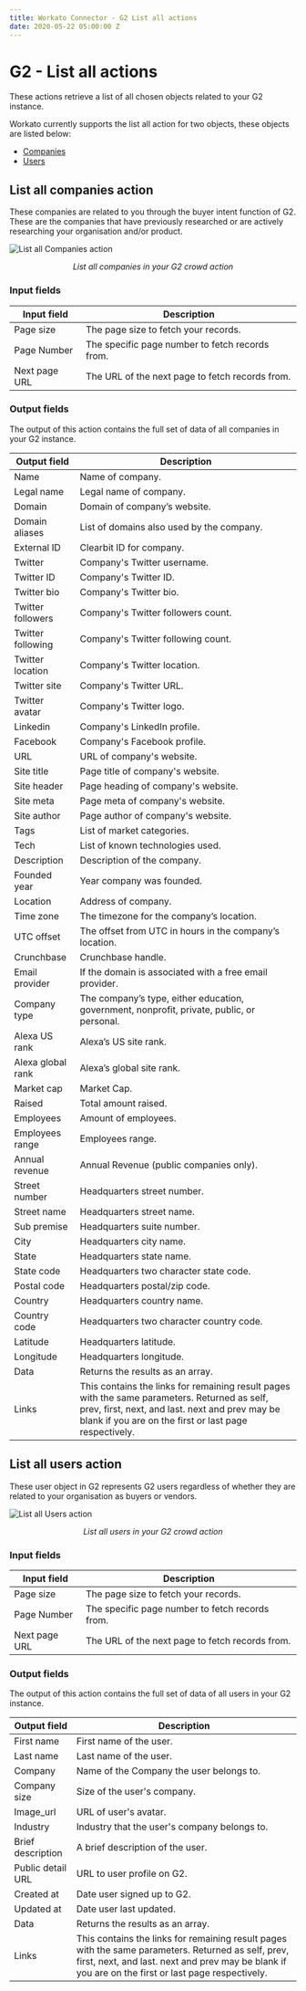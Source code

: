 ```yaml
---
title: Workato Connector - G2 List all actions
date: 2020-05-22 05:00:00 Z
---
```

# G2 - List all actions
These actions retrieve a list of all chosen objects related to your G2 instance.

Workato currently supports the list all action for two objects, these objects are listed below:

 * [Companies](#list-all-companies-action)
 * [Users](#list-all-users-action)

## List all companies action
These companies are related to you through the buyer intent function of G2. These are the companies that have previously researched or are actively researching your organisation and/or product.

![List all Companies action](~@img/g2/list-companies.png)
<center><i>List all companies in your G2 crowd action</i></center>

### Input fields
<table>
<thead>
  <tr>
    <th colspan="2" width='25%'>Input field</th>
    <th>Description</th>
  </tr>
</thead>
<tbody>
  <tr>
    <td colspan="2">Page size</td>
    <td>The page size to fetch your records. </td>
  </tr>
  <tr>
    <td colspan="2">Page Number</td>
    <td>The specific page number to fetch records from.</td>
  </tr>
  <tr>
    <td colspan="2">Next page URL</td>
    <td>The URL of the next page to fetch records from.</td>
  </tr>
</tbody>
</table>

### Output fields
The output of this action contains the full set of data of all companies in your G2 instance.

<table>
  <thead>
    <tr>
      <th>Output field</th>
      <th>Description</th>
    </tr>
  </thead>
  <tbody>
    <tr>
      <td>Name</td>
      <td>Name of company.</td>
    </tr>
    <tr>
      <td>Legal name</td>
      <td>Legal name of company.</td>
    </tr>
    <tr>
      <td>Domain</td>
      <td>Domain of company’s website.</td>
    </tr>
    <tr>
      <td>Domain aliases</td>
      <td>List of domains also used by the company.</td>
    </tr>
    <tr>
      <td>External ID</td>
      <td>Clearbit ID for company.</td>
    </tr>
    <tr>
      <td>Twitter</td>
      <td>Company's Twitter username.</td>
    </tr>
    <tr>
      <td>Twitter ID</td>
      <td>Company's Twitter ID.</td>
    </tr>
    <tr>
      <td>Twitter bio</td>
      <td>Company's Twitter bio.</td>
    </tr>
    <tr>
      <td>Twitter followers</td>
      <td>Company's Twitter followers count.</td>
    </tr>
    <tr>
      <td>Twitter following</td>
      <td>Company's Twitter following count.</td>
    </tr>
    <tr>
      <td>Twitter location</td>
      <td>Company's Twitter location.</td>
    </tr>
    <tr>
      <td>Twitter site</td>
      <td>Company's Twitter URL.</td>
    </tr>
    <tr>
      <td>Twitter avatar</td>
      <td>Company's Twitter logo.</td>
    </tr>
    <tr>
      <td>Linkedin</td>
      <td>Company's LinkedIn profile.</td>
    </tr>
    <tr>
      <td>Facebook</td>
      <td>Company's Facebook profile.</td>
    </tr>
    <tr>
      <td>URL</td>
      <td>URL of company's website.</td>
    </tr>
    <tr>
      <td>Site title</td>
      <td>Page title of company's website.</td>
    </tr>
    <tr>
      <td>Site header</td>
      <td>Page heading of company's website.</td>
    </tr>
    <tr>
      <td>Site meta</td>
      <td>Page meta of company's website.</td>
    </tr>
    <tr>
      <td>Site author</td>
      <td>Page author of company's website.</td>
    </tr>
    <tr>
      <td>Tags</td>
      <td>List of market categories.</td>
    </tr>
    <tr>
      <td>Tech</td>
      <td>List of known technologies used.</td>
    </tr>
    <tr>
      <td>Description</td>
      <td>Description of the company.</td>
    </tr>
    <tr>
      <td>Founded year</td>
      <td>Year company was founded.</td>
    </tr>
    <tr>
      <td>Location</td>
      <td>Address of company.</td>
    </tr>
    <tr>
      <td>Time zone</td>
      <td>The timezone for the company’s location.</td>
    </tr>
    <tr>
      <td>UTC offset</td>
      <td>The offset from UTC in hours in the company’s location.</td>
    </tr>
    <tr>
      <td>Crunchbase</td>
      <td>Crunchbase handle.</td>
    </tr>
    <tr>
      <td>Email provider</td>
      <td>If the domain is associated with a free email provider.</td>
    </tr>
    <tr>
      <td>Company type</td>
      <td>The company’s type, either education, government, nonprofit, private, public, or personal.</td>
    </tr>
    <tr>
      <td>Alexa US rank</td>
      <td>Alexa’s US site rank.</td>
    </tr>
    <tr>
      <td>Alexa global rank</td>
      <td>Alexa’s global site rank.</td>
    </tr>
    <tr>
      <td>Market cap</td>
      <td>Market Cap.</td>
    </tr>
    <tr>
      <td>Raised</td>
      <td>Total amount raised.</td>
    </tr>
    <tr>
      <td>Employees</td>
      <td>Amount of employees.</td>
    </tr>
    <tr>
      <td>Employees range</td>
      <td>Employees range.</td>
    </tr>
    <tr>
      <td>Annual revenue</td>
      <td>Annual Revenue (public companies only).</td>
    </tr>
    <tr>
      <td>Street number</td>
      <td>Headquarters street number.</td>
    </tr>
    <tr>
      <td>Street name</td>
      <td>Headquarters street name.</td>
    </tr>
    <tr>
      <td>Sub premise</td>
      <td>Headquarters suite number.</td>
    </tr>
    <tr>
      <td>City</td>
      <td>Headquarters city name.</td>
    </tr>
    <tr>
      <td>State</td>
      <td>Headquarters state name.</td>
    </tr>
    <tr>
      <td>State code</td>
      <td>Headquarters two character state code.</td>
    </tr>
    <tr>
      <td>Postal code</td>
      <td>Headquarters postal/zip code.</td>
    </tr>
    <tr>
      <td>Country</td>
      <td>Headquarters country name.</td>
    </tr>
    <tr>
      <td>Country code</td>
      <td>Headquarters two character country code.</td>
    </tr>
    <tr>
      <td>Latitude</td>
      <td>Headquarters latitude.</td>
    </tr>
    <tr>
      <td>Longitude</td>
      <td>Headquarters longitude.</td>
    </tr>
    <tr>
      <td>Data</td>
      <td>Returns the results as an array.</td>
    </tr>
    <tr>
      <td>Links</td>
      <td>This contains the links for remaining result pages with the same parameters. Returned as self, prev, first, next, and last. next and prev may be blank if you are on the first or last page respectively.
      </td>
    </tr>
  </tbody>
</table>

## List all users action
These user object in G2 represents G2 users regardless of whether they are related to your organisation as buyers or vendors.

![List all Users action](~@img/g2/list-users.png)
<center><i>List all users in your G2 crowd action</i></center>

### Input fields
<table>
<thead>
  <tr>
    <th colspan="2" width='25%'>Input field</th>
    <th>Description</th>
  </tr>
</thead>
<tbody>
  <tr>
    <td colspan="2">Page size</td>
    <td>The page size to fetch your records. </td>
  </tr>
  <tr>
    <td colspan="2">Page Number</td>
    <td>The specific page number to fetch records from.</td>
  </tr>
  <tr>
    <td colspan="2">Next page URL</td>
    <td>The URL of the next page to fetch records from.</td>
  </tr>
</tbody>
</table>

### Output fields
The output of this action contains the full set of data of all users in your G2 instance.

<table>
  <thead>
    <tr>
      <th>Output field</th>
      <th>Description</th>
    </tr>
  </thead>
  <tbody>
    <tr>
      <td>First name</td>
      <td>First name of the user.</td>
    </tr>
    <tr>
      <td>Last name</td>
      <td>Last name of the user.</td>
    </tr>
    <tr>
      <td>Company</td>
      <td>Name of the Company the user belongs to.</td>
    </tr>
    <tr>
      <td>Company size</td>
      <td>Size of the user's company.</td>
    </tr>
    <tr>
      <td>Image_url</td>
      <td>URL of user's avatar.</td>
    </tr>
    <tr>
      <td>Industry</td>
      <td>Industry that the user's company belongs to.</td>
    </tr>
    <tr>
      <td>Brief description</td>
      <td>A brief description of the user.</td>
    </tr>
    <tr>
      <td>Public detail URL</td>
      <td>URL to user profile on G2.</td>
    </tr>
    <tr>
      <td>Created at</td>
      <td>Date user signed up to G2.</td>
    </tr>
    <tr>
      <td>Updated at</td>
      <td>Date user last updated.</td>
    </tr>
    <tr>
      <td>Data</td>
      <td>Returns the results as an array.</td>
    </tr>
    <tr>
      <td>Links</td>
      <td>This contains the links for remaining result pages with the same parameters. Returned as self, prev, first, next, and last. next and prev may be blank if you are on the first or last page respectively.
      </td>
    </tr>
  </tbody>
</table>
